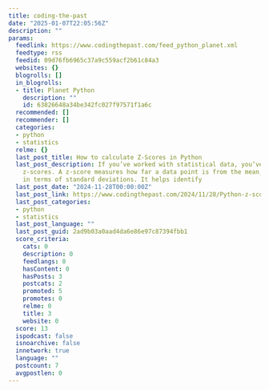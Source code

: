 ```yaml
---
title: coding-the-past
date: "2025-01-07T22:05:56Z"
description: ""
params:
  feedlink: https://www.codingthepast.com/feed_python_planet.xml
  feedtype: rss
  feedid: 09d76fb6965c37a9c559acf2b61c84a3
  websites: {}
  blogrolls: []
  in_blogrolls:
  - title: Planet Python
    description: ""
    id: 63826648a34be342fc027f97571f1a6c
  recommended: []
  recommender: []
  categories:
  - python
  - statistics
  relme: {}
  last_post_title: How to calculate Z-Scores in Python
  last_post_description: If you’ve worked with statistical data, you’ve likely encountered
    z-scores. A z-score measures how far a data point is from the mean, expressed
    in terms of standard deviations. It helps identify
  last_post_date: "2024-11-28T00:00:00Z"
  last_post_link: https://www.codingthepast.com/2024/11/28/Python-z-score.html
  last_post_categories:
  - python
  - statistics
  last_post_language: ""
  last_post_guid: 2ad9b03a0aad4da6e86e97c87394fbb1
  score_criteria:
    cats: 0
    description: 0
    feedlangs: 0
    hasContent: 0
    hasPosts: 3
    postcats: 2
    promoted: 5
    promotes: 0
    relme: 0
    title: 3
    website: 0
  score: 13
  ispodcast: false
  isnoarchive: false
  innetwork: true
  language: ""
  postcount: 7
  avgpostlen: 0
---
```

